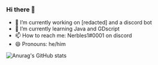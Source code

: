 ### Hi there 👋

- 🔭 I’m currently working on [redacted] and a discord bot
- 🌱 I’m currently learning Java and GDscript
- 📫 How to reach me: Nerbles1#0001 on discord
- 😄 Pronouns: he/him

![Anurag's GitHub stats](https://github-readme-stats.vercel.app/api?username=Nerbles1&show_icons=true&theme=radical)
